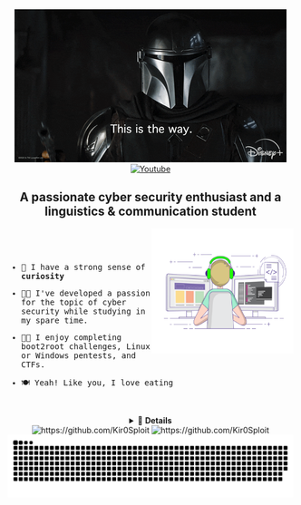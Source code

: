 <div id="header" align="center">
	<img width="auto" height="auto" src="./resources/images/mandalorian.gif"/>
</div>

<div id="badges" align="center">
	<a href="https://www.youtube.com/c/Kir0Sploit1337/">
		<img src="https://shields.io/badge/youtube-FF0000.svg?logo=youtube&style=for-the-badge&logoColor=black" alt="Youtube"/>
	</a>
  <h2>A passionate cyber security enthusiast and a linguistics & communication student</h2>
  </div>
                                                                                                																												
  <img align="right" width="250" height="220" src="./resources/images/coding-freak.gif"/>

<div align="left">
  <samp>

<p>&nbsp;</p>
<p>&nbsp;</p>
    
- 👻 I have a strong sense of **curiosity**

- 👨‍💻 I've developed a passion for the topic of cyber security while studying in my spare time.

- 🐱‍👤 I enjoy completing boot2root challenges, Linux or Windows pentests, and CTFs.

- 🍽  Yeah! Like you, I love eating
    
<p>&nbsp;</p>
  
  </samp>
</div>

<details align="center">
<summary>🎈 <strong>Details</strong></summary>
    
<div>
	<div align="center">
		<h1>Knowledge Base<h1>
    <img width="auto" height="auto" src="./resources/images/smart-think.gif"/>
	</div>
			
  <div align="center">
    <a href="https://www.python.org/" target="_blank">
      <img src="https://img.shields.io/badge/Python-3776AB.svg?style=for-the-badge&logo=python&logoColor=white"
        alt="python"/>
    </a>
    <a href="https://www.gnu.org/software/bash/" target="_blank"> 
      <img src="https://img.shields.io/badge/gnubash-4EAA25.svg?style=for-the-badge&logo=gnubash&logoColor=black"
        alt="gnubash"/>
    </a>
    <a href="https://www.w3.org/html/" target="_blank"> 
      <img src="https://img.shields.io/badge/html-E34F26.svg?style=for-the-badge&logo=html5&logoColor=white"
        alt="html5"/> 
    </a>
    <a href="https://www.w3schools.com/css/" target="_blank">
      <img src="https://img.shields.io/badge/css-1572B6.svg?style=for-the-badge&logo=css3&logoColor=white"
        alt="css3"/>
    </a>
    <a href="https://developer.mozilla.org/en-US/docs/Web/JavaScript" target="_blank"> 
      <img src="https://img.shields.io/badge/Javascript-F7DF1E.svg?style=for-the-badge&logo=javascript&logoColor=black"
        alt="javascript"/> 
		</a>
		<a href="https://www.php.net/" target="_blank">
			<img src="https://img.shields.io/badge/php-777BB4.svg?style=for-the-badge&logo=php&logoColor=white"
					 alt="php"/>
		</a>
    <a href="https://www.nginx.com" target="_blank"> 
      <img src="https://img.shields.io/badge/nginx-009639.svg?style=for-the-badge&logo=nginx&logoColor=white" 
        alt="nginx"/> 
    </a>
    <a href="https://www.docker.com/" target="_blank">
      <img src="https://img.shields.io/badge/docker-2496ED.svg?style=for-the-badge&logo=docker&logoColor=white"
        alt="docker"/>
    </a>
		<a href="https://www.apache.org/" target="_blank">
			<img src="https://img.shields.io/badge/apache-d22128.svg?style=for-the-badge&logo=apache&logoColor=white"
					 alt="apache"/>
		</a>
		<a href="https://www.phpmyadmin.net/" target="_blank">
			<img src="https://img.shields.io/badge/phpmyadmin-6C78AF.svg?style=for-the-badge&logo=phpmyadmin&logoColor=yellow"
					 alt="phpmyadmin"/>
		</a>
		<a href="" target"_blank">
			<img src="https://img.shields.io/badge/mysql-4479A1.svg?style=for-the-badge&logo=mysql&logoColor=yellow"
					 alt="mysql"/>
		</a>
		<a href="https://www.linux.org/" target="_blank">
			<img src="https://img.shields.io/badge/linux-FCC624.svg?style=for-the-badge&logo=linux&logoColor=black"
					 alt="linux"/>
		</a>
		<a href="" target="_blank">
			 <img src="https://img.shields.io/badge/windows-0078D6.svg?style=for-the-badge&logo=phpmyadmin&logoColor=black"
						alt="Windows"/>
		</a>
		<a href="https://ubuntu.com/" target="_blank">
			<img src="https://img.shields.io/badge/ubuntu-E95420.svg?style=for-the-badge&logo=ubuntu&logoColor=black"
					 alt="ubuntu"/>
		</a>
		<a href="https://linuxmint.com/" target"_blank">
			<img src="https://img.shields.io/badge/linux%20mint-87CF3E.svg?style=for-the-badge&logo=linuxmint&logoColor=black"
								alt="linux mint"/>
		</a>
		<a href="https://www.debian.org/" target="_blank">
			<img src="https://img.shields.io/badge/debian-A81D33.svg?style=for-the-badge&logo=debian&logoColor=white"
					 alt="debian"/>
		</a>
		<a href="https://www.kali.org/" target="_blank">
			<img src="https://img.shields.io/badge/kali%20linux-557C94.svg?style=for-the-badge&logo=kalilinux&logoColor=black"
					 alt="Kali Linux"/>
		</a>
		<a href="" target="_blank">
			<img src="https://img.shields.io/badge/photoshop-31A8FF.svg?style=for-the-badge&logo=AdobePhotoshop&logoColor=black"
					 alt="Adobe Photoshop"/>
		</a>
		<a href="" target="_blank">
			<img src="https://shields.io/badge/canva-00C4CC.svg?logo=canva&style=for-the-badge&logoColor=white"
           alt="Canva"/>
    </a>
    <a href="" target="_blank">
      <img src="https://shields.io/badge/Virtualbox-183A61.svg?logo=virtualbox&style=for-the-badge&logoColor=white"
           alt="VirtualBox"/>
    </a>
    <a href="" target="_blank">
      <img src="https://shields.io/badge/vmware-607078.svg?logo=vmware&style=for-the-badge&logoColor=yellow"
           alt="VMware Workstation Player"/>
    </a>
  </div>
			</details>

<div align="center">
	<img src="https://github-readme-stats.vercel.app/api?username=Kir0Sploit&show_icons=true&theme=tokyonight&hide_border=true&locale=en"
			 alt="https://github.com/Kir0Sploit"/>
	<img src="https://github-readme-streak-stats.herokuapp.com/?user=Kir0Sploit&theme=tokyonight&hide_border=true&locale=en"
			 alt="https://github.com/Kir0Sploit"/>
		</div>
  
<div align="center">
  <img  src="./resources/svg/github-contribution-grid-snake.svg"
    alt="Azamshah" />
</div>
